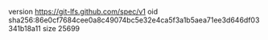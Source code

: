 version https://git-lfs.github.com/spec/v1
oid sha256:86e0cf7684cee0a8c49074bc5e32e4ca5f3a1b5aea71ee3d646df03341b18a11
size 25699
